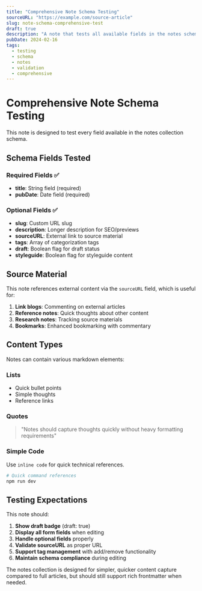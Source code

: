 ```yaml
---
title: "Comprehensive Note Schema Testing"
sourceURL: "https://example.com/source-article"
slug: note-schema-comprehensive-test
draft: true
description: "A note that tests all available fields in the notes schema for comprehensive validation"
pubDate: 2024-02-16
tags: 
  - testing
  - schema
  - notes
  - validation
  - comprehensive
---
```


# Comprehensive Note Schema Testing

This note is designed to test every field available in the notes collection schema.

## Schema Fields Tested

### Required Fields ✅
- **title**: String field (required)
- **pubDate**: Date field (required)


### Optional Fields ✅
- **slug**: Custom URL slug
- **description**: Longer description for SEO/previews
- **sourceURL**: External link to source material
- **tags**: Array of categorization tags
- **draft**: Boolean flag for draft status
- **styleguide**: Boolean flag for styleguide content

## Source Material

This note references external content via the `sourceURL` field, which is useful for:

1. **Link blogs**: Commenting on external articles
2. **Reference notes**: Quick thoughts about other content
3. **Research notes**: Tracking source materials
4. **Bookmarks**: Enhanced bookmarking with commentary

## Content Types

Notes can contain various markdown elements:

### Lists
- Quick bullet points
- Simple thoughts
- Reference links

### Quotes
> "Notes should capture thoughts quickly without heavy formatting requirements"

### Simple Code
Use `inline code` for quick technical references.

```bash
# Quick command references
npm run dev
```

## Testing Expectations

This note should:

1. **Show draft badge** (draft: true)
2. **Display all form fields** when editing
3. **Handle optional fields** properly
4. **Validate sourceURL** as proper URL
5. **Support tag management** with add/remove functionality
6. **Maintain schema compliance** during editing

The notes collection is designed for simpler, quicker content capture compared to full articles, but should still support rich frontmatter when needed.

